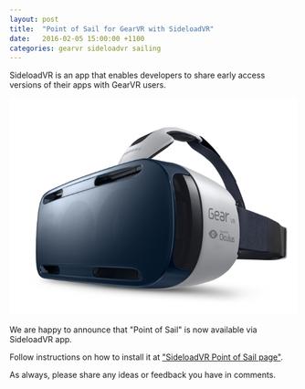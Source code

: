 ```yaml
---
layout: post
title:  "Point of Sail for GearVR with SideloadVR"
date:   2016-02-05 15:00:00 +1100
categories: gearvr sideloadvr sailing
---
```


SideloadVR is an app that enables developers to share early access versions of their apps with GearVR users.

![Sailing Terms](/assets/gearvr.png)

We are happy to announce that "Point of Sail" is now available via SideloadVR app.

Follow instructions on how to install it at ["SideloadVR Point of Sail page"](http://sideloadvr.com/detail.php?id=31).

As always, please share any ideas or feedback you have in comments.
